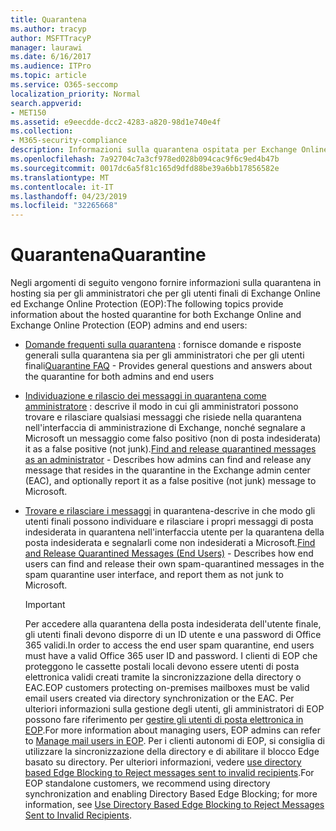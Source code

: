 ```yaml
---
title: Quarantena
ms.author: tracyp
author: MSFTTracyP
manager: laurawi
ms.date: 6/16/2017
ms.audience: ITPro
ms.topic: article
ms.service: O365-seccomp
localization_priority: Normal
search.appverid:
- MET150
ms.assetid: e9eecdde-dcc2-4283-a820-98d1e740e4f
ms.collection:
- M365-security-compliance
description: Informazioni sulla quarantena ospitata per Exchange Online e Exchange Online Protection.
ms.openlocfilehash: 7a92704c7a3cf978ed028b094cac9f6c9ed4b47b
ms.sourcegitcommit: 0017dc6a5f81c165d9dfd88be39a6bb17856582e
ms.translationtype: MT
ms.contentlocale: it-IT
ms.lasthandoff: 04/23/2019
ms.locfileid: "32265668"
---
```

# <a name="quarantine"></a><span data-ttu-id="a63e9-103">Quarantena</span><span class="sxs-lookup"><span data-stu-id="a63e9-103">Quarantine</span></span>

<span data-ttu-id="a63e9-104">Negli argomenti di seguito vengono fornire informazioni sulla quarantena in hosting sia per gli amministratori che per gli utenti finali di Exchange Online ed Exchange Online Protection (EOP):</span><span class="sxs-lookup"><span data-stu-id="a63e9-104">The following topics provide information about the hosted quarantine for both Exchange Online and Exchange Online Protection (EOP) admins and end users:</span></span>
  
- <span data-ttu-id="a63e9-105">[Domande frequenti sulla quarantena](quarantine-faq.md) : fornisce domande e risposte generali sulla quarantena sia per gli amministratori che per gli utenti finali</span><span class="sxs-lookup"><span data-stu-id="a63e9-105">[Quarantine FAQ](quarantine-faq.md) - Provides general questions and answers about the quarantine for both admins and end users</span></span> 
    
- <span data-ttu-id="a63e9-106">[Individuazione e rilascio dei messaggi in quarantena come amministratore](find-and-release-quarantined-messages-as-an-administrator.md) : descrive il modo in cui gli amministratori possono trovare e rilasciare qualsiasi messaggi che risiede nella quarantena nell'interfaccia di amministrazione di Exchange, nonché segnalare a Microsoft un messaggio come falso positivo (non di posta indesiderata) it as a false positive (not junk).</span><span class="sxs-lookup"><span data-stu-id="a63e9-106">[Find and release quarantined messages as an administrator](find-and-release-quarantined-messages-as-an-administrator.md) - Describes how admins can find and release any message that resides in the quarantine in the Exchange admin center (EAC), and optionally report it as a false positive (not junk) message to Microsoft.</span></span> 
    
- <span data-ttu-id="a63e9-107">[Trovare e rilasciare i messaggi](http://technet.microsoft.com/library/e439b560-827a-4807-abd3-6b861c1ff786.aspx) in quarantena-descrive in che modo gli utenti finali possono individuare e rilasciare i propri messaggi di posta indesiderata in quarantena nell'interfaccia utente per la quarantena della posta indesiderata e segnalarli come non indesiderati a Microsoft.</span><span class="sxs-lookup"><span data-stu-id="a63e9-107">[Find and Release Quarantined Messages (End Users)](http://technet.microsoft.com/library/e439b560-827a-4807-abd3-6b861c1ff786.aspx) - Describes how end users can find and release their own spam-quarantined messages in the spam quarantine user interface, and report them as not junk to Microsoft.</span></span> 
    
    > [!IMPORTANT]
    > <span data-ttu-id="a63e9-108">Per accedere alla quarantena della posta indesiderata dell'utente finale, gli utenti finali devono disporre di un ID utente e una password di Office 365 validi.</span><span class="sxs-lookup"><span data-stu-id="a63e9-108">In order to access the end user spam quarantine, end users must have a valid Office 365 user ID and password.</span></span> <span data-ttu-id="a63e9-109">I clienti di EOP che proteggono le cassette postali locali devono essere utenti di posta elettronica validi creati tramite la sincronizzazione della directory o EAC.</span><span class="sxs-lookup"><span data-stu-id="a63e9-109">EOP customers protecting on-premises mailboxes must be valid email users created via directory synchronization or the EAC.</span></span> <span data-ttu-id="a63e9-110">Per ulteriori informazioni sulla gestione degli utenti, gli amministratori di EOP possono fare riferimento per [gestire gli utenti di posta elettronica in EOP](eop/manage-mail-users-in-eop.md).</span><span class="sxs-lookup"><span data-stu-id="a63e9-110">For more information about managing users, EOP admins can refer to [Manage mail users in EOP](eop/manage-mail-users-in-eop.md).</span></span> <span data-ttu-id="a63e9-111">Per i clienti autonomi di EOP, si consiglia di utilizzare la sincronizzazione della directory e di abilitare il blocco Edge basato su directory. Per ulteriori informazioni, vedere [use directory based Edge Blocking to Reject messages sent to invalid recipients](http://technet.microsoft.com/library/ca7b7416-92ed-40ad-abdb-695be46ea2e4.aspx).</span><span class="sxs-lookup"><span data-stu-id="a63e9-111">For EOP standalone customers, we recommend using directory synchronization and enabling Directory Based Edge Blocking; for more information, see [Use Directory Based Edge Blocking to Reject Messages Sent to Invalid Recipients](http://technet.microsoft.com/library/ca7b7416-92ed-40ad-abdb-695be46ea2e4.aspx).</span></span> 
  
    


